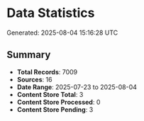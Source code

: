 # Data Statistics

Generated: 2025-08-04 15:16:28 UTC

## Summary

- **Total Records**: 7009
- **Sources**: 16
- **Date Range**: 2025-07-23 to 2025-08-04
- **Content Store Total**: 3
- **Content Store Processed**: 0
- **Content Store Pending**: 3
